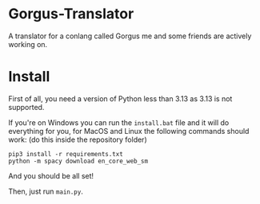 # Gorgus-Translator
A translator for a conlang called Gorgus me and some friends are actively working on.

# Install
First of all, you need a version of Python less than 3.13 as 3.13 is not supported.

If you're on Windows you can run the `install.bat` file and it will do everything for you,
for MacOS and Linux the following commands should work: (do this inside the repository folder)
```
pip3 install -r requirements.txt
python -m spacy download en_core_web_sm
```

And you should be all set!

Then, just run `main.py`.
